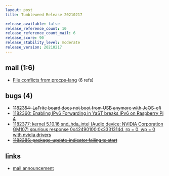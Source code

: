```yaml
---
layout: post
title: Tumbleweed Release 20210217

release_available: false
release_reference_count: 10
release_reference_count_mail: 6
release_score: 90
release_stability_level: moderate
release_version: 20210217
---
```


## mail (1:6)

- [File conflicts from procps-lang](https://github.com/boombatower/tumbleweed-review/issues/10) (6 refs)

## bugs (4)

<!--more-->

- ~~[1182354: LaFrite board does not boot from USB anymore with JeOS-efi](https://bugzilla.opensuse.org/show_bug.cgi?id=1182354)~~
- [1182360: Enabling IPv6 Forwarding in YaST breaks IPv6 on Raspberry Pi 4](https://bugzilla.opensuse.org/show_bug.cgi?id=1182360)
- [1182377: kernel 5.10.16 snd_hda_intel (Audio device: NVIDIA Corporation GM107) spurious response 0x42490100:0x3331314d, rp = 0, wp = 0 with nvidia drivers](https://bugzilla.opensuse.org/show_bug.cgi?id=1182377)
- ~~[1182385: package-update-indicator failing to start](https://bugzilla.opensuse.org/show_bug.cgi?id=1182385)~~



## links

- [mail announcement](https://github.com/boombatower/tumbleweed-review/issues/10)
